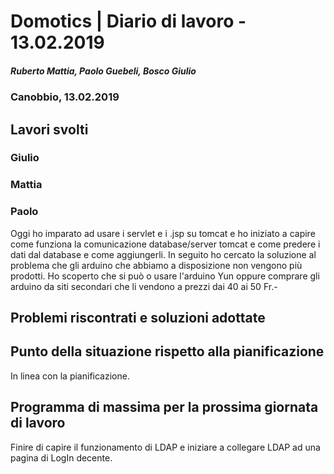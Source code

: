 # Domotics | Diario di lavoro - 13.02.2019

##### Ruberto Mattia, Paolo Guebeli, Bosco Giulio

### Canobbio, 13.02.2019

## Lavori svolti

### Giulio

### Mattia

### Paolo

Oggi ho imparato ad usare i servlet e i .jsp su tomcat e ho iniziato a capire come funziona la comunicazione database/server tomcat e come predere i dati dal database e come aggiungerli.
In seguito ho cercato la soluzione al problema che gli arduino che abbiamo a disposizione non vengono più prodotti.
Ho scoperto che si può o usare l'arduino Yun oppure comprare gli arduino da siti secondari che li vendono a prezzi dai 40 ai 50 Fr.-


##  Problemi riscontrati e soluzioni adottate


##  Punto della situazione rispetto alla pianificazione
In linea con la pianificazione.


## Programma di massima per la prossima giornata di lavoro
Finire di capire il funzionamento di LDAP e iniziare a collegare LDAP ad una pagina di LogIn decente.

